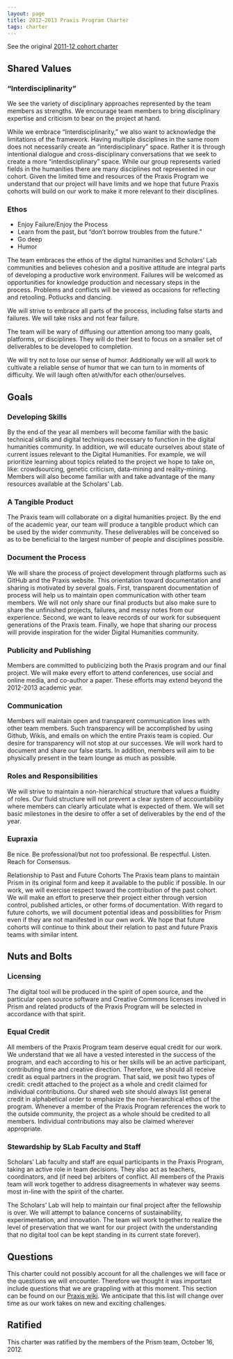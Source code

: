 ```yaml
---
layout: page
title: 2012–2013 Praxis Program Charter
tags: charter
---
```


See the original [2011-12 cohort charter](/charter/charter-2011-2012/)

## Shared Values

### “Interdisciplinarity”

We see the variety of disciplinary approaches represented by the team members as strengths. We encourage team members to bring disciplinary expertise and criticism to bear on the project at hand.

While we embrace “Interdisciplinarity,” we also want to acknowledge the limitations of the framework.  Having multiple disciplines in the same room does not necessarily create an “interdisciplinary” space.  Rather it is through intentional dialogue and cross-disciplinary conversations that we seek to create a more “interdisciplinary” space.  While our group represents varied fields in the humanities there are many disciplines not represented in our cohort.  Given the limited time and resources of the Praxis Program we understand that our project will have limits and we hope that future Praxis cohorts will build on our work to make it more relevant to their disciplines.

### Ethos

* Enjoy Failure/Enjoy the Process
* Learn from the past, but “don’t borrow troubles from the future.”
* Go deep
* Humor

The team embraces the ethos of the digital humanities and Scholars’ Lab communities and believes cohesion and a positive attitude are integral parts of developing a productive work environment. Failures will be welcomed as opportunities for knowledge production and necessary steps in the process. Problems and conflicts will be viewed as occasions for reflecting and retooling. Potlucks and dancing. 
 
We will strive to embrace all parts of the process, including false starts and failures.  We will take risks and not fear failure.

The team will be wary of diffusing our attention among too many goals, platforms, or disciplines. They will do their best to focus on a smaller set of deliverables to be developed to completion.

We will try not to lose our sense of humor.  Additionally we will all work to cultivate a reliable sense of humor that we can turn to in moments of difficulty.  We will laugh often at/with/for each other/ourselves.


## Goals

### Developing Skills

By the end of the year all members will become familiar with the basic technical skills and digital techniques necessary to function in the digital humanities community.  In addition, we will educate ourselves about state of current issues relevant to the Digital Humanities. For example, we will prioritize learning about topics related to the project we hope to take on, like: crowdsourcing, genetic criticism, data-mining and reality-mining. Members will also become familiar with and take advantage of the many resources available at the Scholars’ Lab.  

### A Tangible Product

The Praxis team will collaborate on a digital humanities project. By the end of the academic year, our team will produce a tangible product which can be used by the wider community. These deliverables will be conceived so as to be beneficial to the largest number of people and disciplines possible.

### Document the Process

We will share the process of project development through platforms such as GitHub and the Praxis website.  This orientation toward documentation and sharing is motivated by several goals.  First, transparent documentation of process will help us to maintain open communication with other team members.  We will not only share our final products but also make sure to share the unfinished projects, failures, and messy notes from our experience.  Second, we want to leave records of our work for subsequent generations of the Praxis team.  Finally, we hope that sharing our process will provide inspiration for the wider Digital Humanities community.

### Publicity and Publishing

Members are committed to publicizing both the Praxis program and our final project.  We will make every effort to attend conferences, use social and online media, and co-author a paper.  These efforts may extend beyond the 2012-2013 academic year.

### Communication

Members will maintain open and transparent communication lines with other team members.  Such transparency will be accomplished by using Github, Wikis, and emails on which the entire Praxis team is copied.  Our desire for transparency will not stop at our successes.  We will work hard to document and share our false starts.  In addition, members will aim to be physically present in the team lounge as much as possible. 

### Roles and Responsibilities

We will strive to maintain a non-hierarchical structure that values a fluidity of roles.  Our fluid structure will not prevent a clear system of accountability where members can clearly articulate what is expected of them.  We will set basic milestones in the desire to offer a set of deliverables by the end of the year.

### Eupraxia

Be nice. Be professional/but not too professional. Be respectful. Listen.  Reach for Consensus.

Relationship to Past and Future Cohorts
The Praxis team plans to maintain Prism in its original form and keep it available to the public if possible. In our work, we will exercise respect toward the contribution of the past cohort.  We will make an effort to preserve their project either through version control, published articles, or other forms of documentation.   With regard to future cohorts, we will document potential ideas and possibilities for Prism even if they are not manifested in our own work.  We hope that future cohorts will continue to think about their relation to past and future Praxis teams with similar intent. 

## Nuts and Bolts

### Licensing

The digital tool will be produced in the spirit of open source, and the particular open source software and Creative Commons licenses involved in Prism and related products of the Praxis Program will be selected in accordance with that spirit.

### Equal Credit

All members of the Praxis Program team deserve equal credit for our work. We understand that we all have a vested interested in the success of the program, and each according to his or her skills will be an active participant, contributing time and creative direction. Therefore, we should all receive credit as equal partners in the program. That said, we posit two types of credit: credit attached to the project as a whole and credit claimed for individual contributions. Our shared web site should always list general credit in alphabetical order to emphasize the non-hierarchical ethos of the program. Whenever a member of the Praxis Program references the work to the outside community, the project as a whole should be credited to all members. Individual contributions may also be claimed wherever appropriate.

### Stewardship by SLab Faculty and Staff

Scholars’ Lab faculty and staff are equal participants in the Praxis Program, taking an active role in team decisions. They also act as teachers, coordinators, and (if need be) arbiters of conflict. All members of the Praxis team will work together to address disagreements in whatever way seems most in-line with the spirit of the charter.

The Scholars’ Lab will help to maintain our final project after the fellowship is over. We will attempt to balance concerns of sustainability, experimentation, and innovation. The team will work together to realize the level of preservation that we want for our project (with the understanding that no digital tool can be kept standing in its current state forever).


## Questions

This charter could not possibly account for all the challenges we will face or the questions we will encounter.  Therefore we thought it was important include questions that we are grappling with at this moment. This section can be found on our [Praxis wiki][praxis-wiki].  We anticipate that this list will change over time as our work takes on new and exciting challenges.

## Ratified

This charter was ratified by the members of the Prism team, October 16, 2012.

[praxis-wiki]: https://github.com/scholarslab/praxis/wiki
